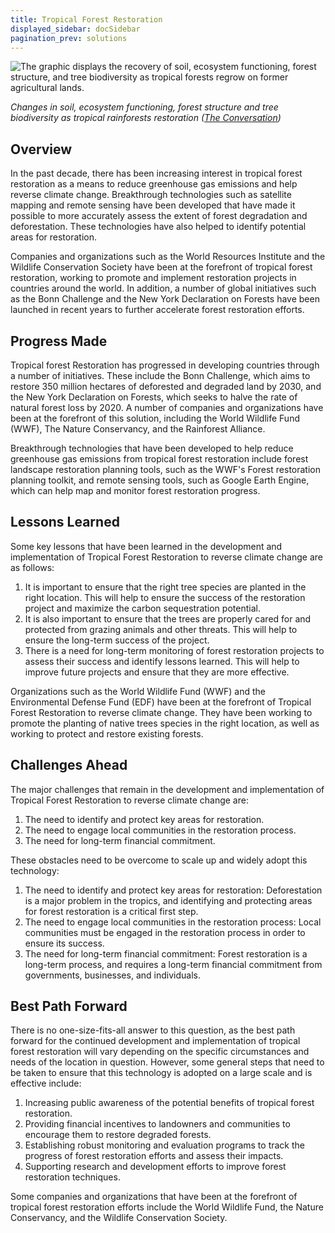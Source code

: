 ```yaml
---
title: Tropical Forest Restoration
displayed_sidebar: docSidebar
pagination_prev: solutions
---
```

![The graphic displays the recovery of soil, ecosystem functioning, forest structure, and tree biodiversity as tropical forests regrow on former agricultural lands.](/../static/img/tropical-forest-restoration.jpg)

*Changes in soil, ecosystem functioning, forest structure and tree biodiversity as tropical rainforests restoration ([The Conversation](https://theconversation.com/tropical-forests-can-recover-surprisingly-quickly-on-deforested-lands-and-letting-them-regrow-naturally-is-an-effective-and-low-cost-way-to-slow-climate-change-173302))*

<!--EndFragment-->

## Overview

In the past decade, there has been increasing interest in tropical forest restoration as a means to reduce greenhouse gas emissions and help reverse climate change. Breakthrough technologies such as satellite mapping and remote sensing have been developed that have made it possible to more accurately assess the extent of forest degradation and deforestation. These technologies have also helped to identify potential areas for restoration.

Companies and organizations such as the World Resources Institute and the Wildlife Conservation Society have been at the forefront of tropical forest restoration, working to promote and implement restoration projects in countries around the world. In addition, a number of global initiatives such as the Bonn Challenge and the New York Declaration on Forests have been launched in recent years to further accelerate forest restoration efforts.

## Progress Made

Tropical forest Restoration has progressed in developing countries through a number of initiatives. These include the Bonn Challenge, which aims to restore 350 million hectares of deforested and degraded land by 2030, and the New York Declaration on Forests, which seeks to halve the rate of natural forest loss by 2020. A number of companies and organizations have been at the forefront of this solution, including the World Wildlife Fund (WWF), The Nature Conservancy, and the Rainforest Alliance.

Breakthrough technologies that have been developed to help reduce greenhouse gas emissions from tropical forest restoration include forest landscape restoration planning tools, such as the WWF's Forest restoration planning toolkit, and remote sensing tools, such as Google Earth Engine, which can help map and monitor forest restoration progress.

## Lessons Learned

Some key lessons that have been learned in the development and implementation of Tropical Forest Restoration to reverse climate change are as follows: 

1. It is important to ensure that the right tree species are planted in the right location. This will help to ensure the success of the restoration project and maximize the carbon sequestration potential.
2. It is also important to ensure that the trees are properly cared for and protected from grazing animals and other threats. This will help to ensure the long-term success of the project.
3. There is a need for long-term monitoring of forest restoration projects to assess their success and identify lessons learned. This will help to improve future projects and ensure that they are more effective.

Organizations such as the World Wildlife Fund (WWF) and the Environmental Defense Fund (EDF) have been at the forefront of Tropical Forest Restoration to reverse climate change. They have been working to promote the planting of native trees species in the right location, as well as working to protect and restore existing forests.

## Challenges Ahead

The major challenges that remain in the development and implementation of Tropical Forest Restoration to reverse climate change are:

1. The need to identify and protect key areas for restoration.
2. The need to engage local communities in the restoration process.
3. The need for long-term financial commitment.

These obstacles need to be overcome to scale up and widely adopt this technology:

1. The need to identify and protect key areas for restoration: Deforestation is a major problem in the tropics, and identifying and protecting areas for forest restoration is a critical first step.
2. The need to engage local communities in the restoration process: Local communities must be engaged in the restoration process in order to ensure its success.
3. The need for long-term financial commitment: Forest restoration is a long-term process, and requires a long-term financial commitment from governments, businesses, and individuals.

## Best Path Forward

There is no one-size-fits-all answer to this question, as the best path forward for the continued development and implementation of tropical forest restoration will vary depending on the specific circumstances and needs of the location in question. However, some general steps that need to be taken to ensure that this technology is adopted on a large scale and is effective include:

1. Increasing public awareness of the potential benefits of tropical forest restoration.
2. Providing financial incentives to landowners and communities to encourage them to restore degraded forests.
3. Establishing robust monitoring and evaluation programs to track the progress of forest restoration efforts and assess their impacts.
4. Supporting research and development efforts to improve forest restoration techniques.

Some companies and organizations that have been at the forefront of tropical forest restoration efforts include the World Wildlife Fund, the Nature Conservancy, and the Wildlife Conservation Society.